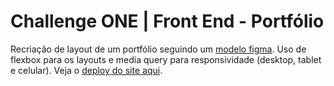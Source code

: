 # Challenge ONE | Front End - Portfólio

Recriação de layout de um portfólio seguindo um [modelo figma](https://www.figma.com/file/Mv4mSxBHzB5caI7bW2tLv6/Challenge-Front-end-Portf%C3%B3lio?type=design&node-id=0-1&mode=design&t=yjrMC7BhJLLgQdnv-0). Uso de flexbox para os layouts e media query para responsividade (desktop, tablet e celular). Veja o [deploy do site aqui](https://gio-bon.github.io/ONE-Portfolio/).